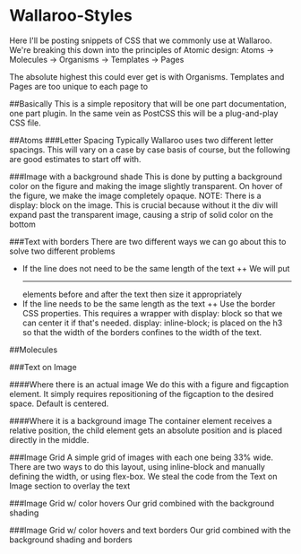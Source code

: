 # Wallaroo-Styles
Here I'll be posting snippets of CSS that we commonly use at Wallaroo.
We're breaking this down into the principles of Atomic design:
Atoms -> Molecules -> Organisms -> Templates -> Pages

The absolute highest this could ever get is with Organisms. Templates and Pages are too unique to each page to

##Basically
This is a simple repository that will be one part documentation, one part plugin. In the same vein as PostCSS this will be a plug-and-play CSS file.

##Atoms
###Letter Spacing
Typically Wallaroo uses two different letter spacings. This will vary on a case by case basis of course, but the following are good estimates to start off with.

###Image with a background shade
This is done by putting a background color on the figure and making the image slightly transparent. On hover of the figure, we make the image completely opaque.
NOTE: There is a display: block on the image. This is crucial because without it the div will expand past the transparent image, causing a strip of solid color on the bottom

###Text with borders
There are two different ways we can go about this to solve two different problems

+ If the line does not need to be the same length of the text
++ We will put <hr /> elements before and after the text then size it appropriately
+ If the line needs to be the same length as the text
++ Use the border CSS properties. This requires a wrapper with display: block so that we can center it if that's needed. display: inline-block; is placed on the h3 so that the width of the borders confines to the width of the text.

##Molecules

###Text on Image

####Where there is an actual image
We do this with a figure and figcaption element. It simply requires repositioning of the figcaption to the desired space. Default is centered.

####Where it is a background image
The container element receives a relative position, the child element gets an absolute position and is placed directly in the middle.

###Image Grid
A simple grid of images with each one being 33% wide. There are two ways to do this layout, using inline-block and manually defining the width, or using flex-box. We steal the code from the Text on Image section to overlay the text

###Image Grid w/ color hovers
Our grid combined with the background shading

###Image Grid w/ color hovers and text borders
Our grid combined with the background shading and borders
